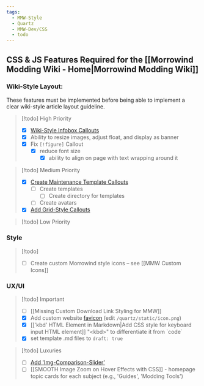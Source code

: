 ```yaml
---
tags:
  - MMW-Style
  - Quartz
  - MMW-Dev/CSS
  - todo
---
```

## CSS & JS Features Required for the [[Morrowind Modding Wiki - Home|Morrowind Modding Wiki]]

### Wiki-Style Layout:

These features must be implemented before being able to implement a clear wiki-style article layout guideline.

> [!todo] High Priority
>
> - [x] [Wiki-Style Infobox Callouts](https://github.com/morrowind-modding/morrowind-modding.github.io/issues/20)
> - [x] Ability to resize images, adjust float, and display as banner
> - [x] Fix `[!figure]` Callout
> 	- [x] reduce font size
>     - [x] ability to align on page with text wrapping around it

> [!todo] Medium Priority
> 
> - [x] [Create Maintenance Template Callouts](https://github.com/morrowind-modding/morrowind-modding.github.io/issues/26)
> 	- [ ] Create templates
> 		- [ ] Create directory for templates
> 	- [ ] Create avatars
> - [x] [Add Grid-Style Callouts](https://github.com/morrowind-modding/morrowind-modding.github.io/issues/22)

> [!todo] Low Priority



### Style

> [!todo]
>
> - [ ] Create custom Morrowind style icons – see [[MMW Custom Icons]]

### UX/UI

> [!todo] Important
> 
> - [ ] [[Missing Custom Download Link Styling for MMW]]
> - [x] Add custom website [favicon](https://www.w3schools.com/html/html_favicon.asp) (edit `/quartz/static/icon.png`)
> - [x] [['kbd' HTML Element in Markdown|Add CSS style for keyboard input HTML element]] "\<kbd\>" to differentiate it from \`code\`
> - [x] set template .md files to `draft: true`

> [!todo] Luxuries
>
> - [ ] [Add 'Img-Comparison-Slider'](https://github.com/morrowind-modding/morrowind-modding.github.io/issues/21)
> - [ ] [[SMOOTH Image Zoom on Hover Effects with CSS]] - homepage topic cards for each subject (e.g., 'Guides', 'Modding Tools')